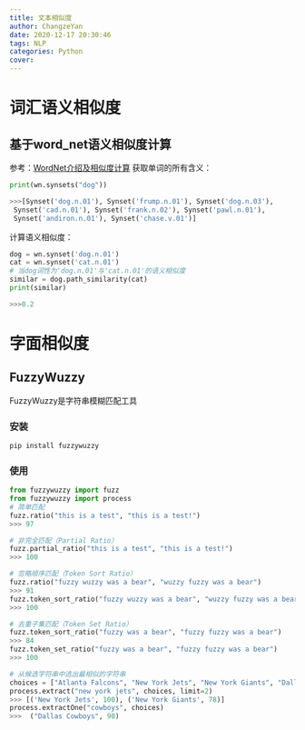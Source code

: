 ```yaml
---
title: 文本相似度
author: ChangzeYan
date: 2020-12-17 20:30:46
tags: NLP
categories: Python
cover:
---
```


# 词汇语义相似度

## 基于word_net语义相似度计算
参考：[WordNet介绍及相似度计算](https://blog.csdn.net/loveitlovelife/article/details/102582942)
 获取单词的所有含义：
 ```py
 print(wn.synsets("dog"))

 >>>[Synset('dog.n.01'), Synset('frump.n.01'), Synset('dog.n.03'),
  Synset('cad.n.01'), Synset('frank.n.02'), Synset('pawl.n.01'),
  Synset('andiron.n.01'), Synset('chase.v.01')]
 ```

 计算语义相似度：
```py
dog = wn.synset('dog.n.01')
cat = wn.synset('cat.n.01')
# 当dog词性为'dog.n.01'与'cat.n.01'的语义相似度
similar = dog.path_similarity(cat)
print(similar)

>>>0.2
```


# 字面相似度

## FuzzyWuzzy
FuzzyWuzzy是字符串模糊匹配工具

### 安装
```bash
pip install fuzzywuzzy
```

### 使用
```py
from fuzzywuzzy import fuzz
from fuzzywuzzy import process
# 简单匹配
fuzz.ratio("this is a test", "this is a test!")
>>> 97

# 非完全匹配（Partial Ratio）
fuzz.partial_ratio("this is a test", "this is a test!")
>>> 100

# 忽略顺序匹配（Token Sort Ratio）
fuzz.ratio("fuzzy wuzzy was a bear", "wuzzy fuzzy was a bear")
>>> 91
fuzz.token_sort_ratio("fuzzy wuzzy was a bear", "wuzzy fuzzy was a bear")
>>> 100

# 去重子集匹配（Token Set Ratio）
fuzz.token_sort_ratio("fuzzy was a bear", "fuzzy fuzzy was a bear")
>>> 84
fuzz.token_set_ratio("fuzzy was a bear", "fuzzy fuzzy was a bear")
>>> 100

# 从候选字符串中选出最相似的字符串
choices = ["Atlanta Falcons", "New York Jets", "New York Giants", "Dallas Cowboys"]
process.extract("new york jets", choices, limit=2)
>>> [('New York Jets', 100), ('New York Giants', 78)]
process.extractOne("cowboys", choices)
>>>  ("Dallas Cowboys", 90)
```
